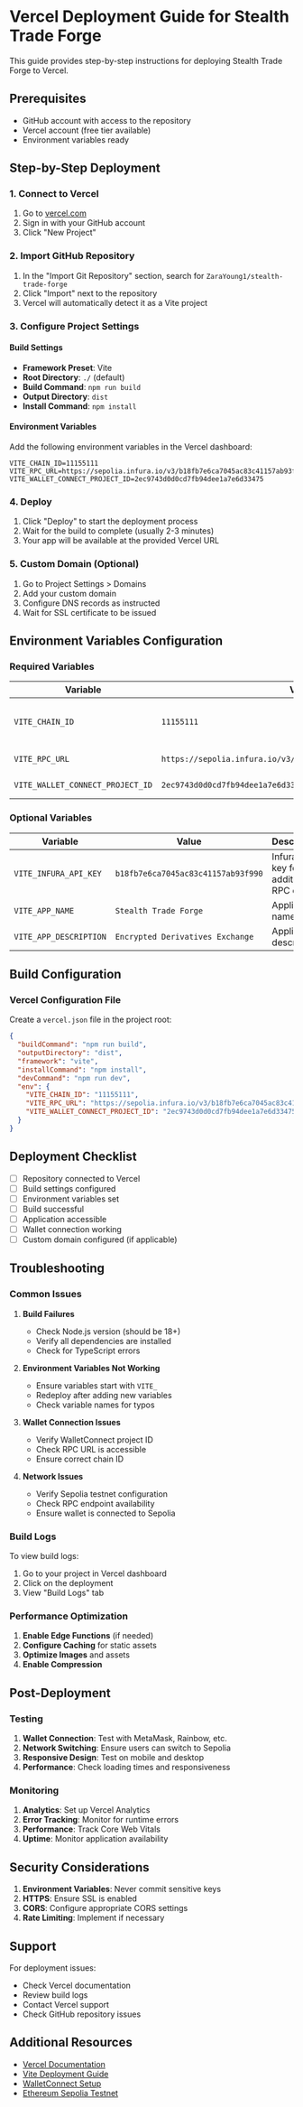 # Vercel Deployment Guide for Stealth Trade Forge

This guide provides step-by-step instructions for deploying Stealth Trade Forge to Vercel.

## Prerequisites

- GitHub account with access to the repository
- Vercel account (free tier available)
- Environment variables ready

## Step-by-Step Deployment

### 1. Connect to Vercel

1. Go to [vercel.com](https://vercel.com)
2. Sign in with your GitHub account
3. Click "New Project"

### 2. Import GitHub Repository

1. In the "Import Git Repository" section, search for `ZaraYoung1/stealth-trade-forge`
2. Click "Import" next to the repository
3. Vercel will automatically detect it as a Vite project

### 3. Configure Project Settings

#### Build Settings
- **Framework Preset**: Vite
- **Root Directory**: `./` (default)
- **Build Command**: `npm run build`
- **Output Directory**: `dist`
- **Install Command**: `npm install`

#### Environment Variables
Add the following environment variables in the Vercel dashboard:

```
VITE_CHAIN_ID=11155111
VITE_RPC_URL=https://sepolia.infura.io/v3/b18fb7e6ca7045ac83c41157ab93f990
VITE_WALLET_CONNECT_PROJECT_ID=2ec9743d0d0cd7fb94dee1a7e6d33475
```

### 4. Deploy

1. Click "Deploy" to start the deployment process
2. Wait for the build to complete (usually 2-3 minutes)
3. Your app will be available at the provided Vercel URL

### 5. Custom Domain (Optional)

1. Go to Project Settings > Domains
2. Add your custom domain
3. Configure DNS records as instructed
4. Wait for SSL certificate to be issued

## Environment Variables Configuration

### Required Variables

| Variable | Value | Description |
|----------|-------|-------------|
| `VITE_CHAIN_ID` | `11155111` | Ethereum Sepolia Testnet Chain ID |
| `VITE_RPC_URL` | `https://sepolia.infura.io/v3/b18fb7e6ca7045ac83c41157ab93f990` | RPC endpoint for Sepolia |
| `VITE_WALLET_CONNECT_PROJECT_ID` | `2ec9743d0d0cd7fb94dee1a7e6d33475` | WalletConnect project ID |

### Optional Variables

| Variable | Value | Description |
|----------|-------|-------------|
| `VITE_INFURA_API_KEY` | `b18fb7e6ca7045ac83c41157ab93f990` | Infura API key for additional RPC calls |
| `VITE_APP_NAME` | `Stealth Trade Forge` | Application name |
| `VITE_APP_DESCRIPTION` | `Encrypted Derivatives Exchange` | Application description |

## Build Configuration

### Vercel Configuration File

Create a `vercel.json` file in the project root:

```json
{
  "buildCommand": "npm run build",
  "outputDirectory": "dist",
  "framework": "vite",
  "installCommand": "npm install",
  "devCommand": "npm run dev",
  "env": {
    "VITE_CHAIN_ID": "11155111",
    "VITE_RPC_URL": "https://sepolia.infura.io/v3/b18fb7e6ca7045ac83c41157ab93f990",
    "VITE_WALLET_CONNECT_PROJECT_ID": "2ec9743d0d0cd7fb94dee1a7e6d33475"
  }
}
```

## Deployment Checklist

- [ ] Repository connected to Vercel
- [ ] Build settings configured
- [ ] Environment variables set
- [ ] Build successful
- [ ] Application accessible
- [ ] Wallet connection working
- [ ] Custom domain configured (if applicable)

## Troubleshooting

### Common Issues

1. **Build Failures**
   - Check Node.js version (should be 18+)
   - Verify all dependencies are installed
   - Check for TypeScript errors

2. **Environment Variables Not Working**
   - Ensure variables start with `VITE_`
   - Redeploy after adding new variables
   - Check variable names for typos

3. **Wallet Connection Issues**
   - Verify WalletConnect project ID
   - Check RPC URL is accessible
   - Ensure correct chain ID

4. **Network Issues**
   - Verify Sepolia testnet configuration
   - Check RPC endpoint availability
   - Ensure wallet is connected to Sepolia

### Build Logs

To view build logs:
1. Go to your project in Vercel dashboard
2. Click on the deployment
3. View "Build Logs" tab

### Performance Optimization

1. **Enable Edge Functions** (if needed)
2. **Configure Caching** for static assets
3. **Optimize Images** and assets
4. **Enable Compression**

## Post-Deployment

### Testing

1. **Wallet Connection**: Test with MetaMask, Rainbow, etc.
2. **Network Switching**: Ensure users can switch to Sepolia
3. **Responsive Design**: Test on mobile and desktop
4. **Performance**: Check loading times and responsiveness

### Monitoring

1. **Analytics**: Set up Vercel Analytics
2. **Error Tracking**: Monitor for runtime errors
3. **Performance**: Track Core Web Vitals
4. **Uptime**: Monitor application availability

## Security Considerations

1. **Environment Variables**: Never commit sensitive keys
2. **HTTPS**: Ensure SSL is enabled
3. **CORS**: Configure appropriate CORS settings
4. **Rate Limiting**: Implement if necessary

## Support

For deployment issues:
- Check Vercel documentation
- Review build logs
- Contact Vercel support
- Check GitHub repository issues

## Additional Resources

- [Vercel Documentation](https://vercel.com/docs)
- [Vite Deployment Guide](https://vitejs.dev/guide/static-deploy.html)
- [WalletConnect Setup](https://docs.walletconnect.com/)
- [Ethereum Sepolia Testnet](https://sepolia.dev/)

